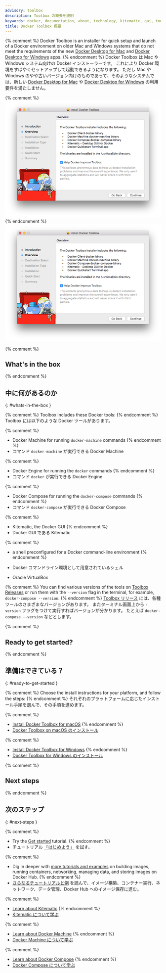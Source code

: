 ```yaml
---
advisory: toolbox
description: Toolbox の概要を説明
keywords: docker, documentation, about, technology, kitematic, gui, toolbox
title: Docker Toolbox 概要
---
```


{% comment %}
Docker Toolbox is an installer for quick setup and launch of a Docker environment on older Mac and Windows systems that do not meet the requirements of the new [Docker Desktop for Mac](../docker-for-mac/index.md) and [Docker Desktop for Windows](../docker-for-windows/index.md) apps.
{% endcomment %}
Docker Toolbox は Mac や Windows システム向けの Docker インストーラーです。
これにより Docker 環境をすばやくセットアップして起動できるようになります。
ただし Mac や Windows のやや古いバージョン向けのものであって、そのようなシステムでは、新しい [Docker Desktop for Mac](../docker-for-mac/index.md) や [Docker Desktop for Windows](../docker-for-windows/index.md) の利用要件を満たしません。

{% comment %}
![Toolbox installer](images/toolbox-installer.png)
{% endcomment %}
![Toolbox インストーラー](images/toolbox-installer.png)

{% comment %}
## What's in the box
{% endcomment %}
## 中に何があるのか
{: #whats-in-the-box }

{% comment %}
Toolbox includes these Docker tools:
{% endcomment %}
Toolbox には以下のような Docker ツールがあります。

{% comment %}
* Docker Machine for running `docker-machine` commands
{% endcomment %}
* コマンド `docker-machine` が実行できる Docker Machine

{% comment %}
* Docker Engine for running the `docker` commands
{% endcomment %}
* コマンド `docker` が実行できる Docker Engine

{% comment %}
* Docker Compose for running the `docker-compose` commands
{% endcomment %}
* コマンド `docker-compose` が実行できる Docker Compose

{% comment %}
* Kitematic, the Docker GUI
{% endcomment %}
* Docker GUI である Kitematic

{% comment %}
* a shell preconfigured for a Docker command-line environment
{% endcomment %}
* Docker コマンドライン環境として用意されているシェル

* Oracle VirtualBox

{% comment %}
You can find various versions of the tools on [Toolbox Releases](https://github.com/docker/toolbox/releases) or run them with the `--version` flag in the terminal, for example, `docker-compose --version`.
{% endcomment %}
[Toolbox リリース](https://github.com/docker/toolbox/releases) には、各種ツールのさまざまなバージョンがあります。
またターミナル画面上から `-version` フラグをつけて実行すればバージョンが分かります。
たとえば `docker-compose --version` などとします。


{% comment %}
## Ready to get started?
{% endcomment %}
## 準備はできている？
{: #ready-to-get-started }

{% comment %}
Choose the install instructions for your platform, and follow the steps:
{% endcomment %}
それぞれのプラットフォームに応じたインストール手順を選んで、その手順を進めます。

 {% comment %}
 - [Install Docker Toolbox for macOS](toolbox_install_mac.md)
 {% endcomment %}
 - [Docker Toolbox on macOS のインストール](toolbox_install_mac.md)

 {% comment %}
 - [Install Docker Toolbox for Windows](toolbox_install_windows.md)
 {% endcomment %}
 - [Docker Toolbox for Windows のインストール](toolbox_install_windows.md)

{% comment %}
## Next steps
{% endcomment %}
## 次のステップ
{: #next-steps }

{% comment %}
* Try the [Get started](../get-started/index.md) tutorial.
{% endcomment %}
* チュートリアル [「はじめよう」](../get-started/index.md) を試す。

{% comment %}
* Dig in deeper with [more tutorials and examples](../engine/tutorials/index.md) on building images, running containers, networking, managing data, and storing images on Docker Hub.
{% endcomment %}
* [さらなるチュートリアルと例](../engine/tutorials/index.md) を読んで、イメージ構築、コンテナー実行、ネットワーク、データ管理、Docker Hub へのイメージ保存に進む。

{% comment %}
* [Learn about Kitematic](../kitematic/userguide.md)
{% endcomment %}
* [Kitematic について学ぶ](../kitematic/userguide.md)

{% comment %}
* [Learn about Docker Machine](../machine/overview.md)
{% endcomment %}
* [Docker Machine について学ぶ](../machine/overview.md)

{% comment %}
* [Learn about Docker Compose](../compose/index.md)
{% endcomment %}
* [Docker Compose について学ぶ](../compose/overview.md)
